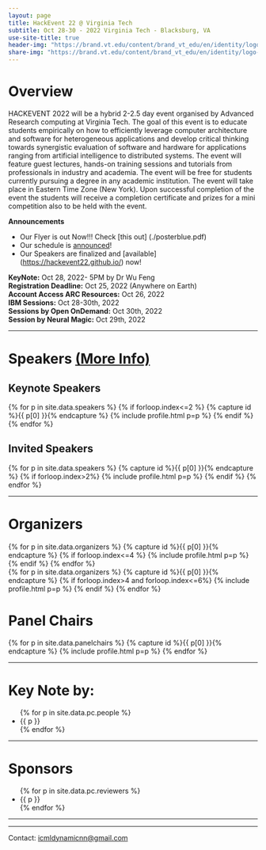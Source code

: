 ```yaml
---
layout: page
title: HackEvent 22 @ Virginia Tech
subtitle: Oct 28-30 - 2022 Virginia Tech - Blacksburg, VA
use-site-title: true
header-img: "https://brand.vt.edu/content/brand_vt_edu/en/identity/logo-guidelines/jcr:content/content/adaptiveimage.transform/xl-medium/image.jpg"
share-img: "https://brand.vt.edu/content/brand_vt_edu/en/identity/logo-guidelines/jcr:content/content/adaptiveimage.transform/xl-medium/image.jpg"
---
```


<!-- <div class="sharethis-inline-share-buttons"></div>
<meta name="thumbnail" content="./img/logo.png" /> -->

# Overview
HACKEVENT 2022 will be a hybrid 2-2.5 day event organised by Advanced Research computing at Virginia Tech. The goal of this event is to educate students empirically on how to efficiently leverage computer architecture and software for heterogeneous applications and develop critical thinking towards synergistic evaluation of software and hardware for applications ranging from artificial intelligence to distributed systems.  The event will feature guest lectures, hands-on training sessions and tutorials from professionals in industry and academia.  The event will be free for students currently pursuing a degree in any academic institution. The event will take place in Eastern Time Zone (New York).  Upon successful completion of the event the students will receive a completion certificate and prizes for a mini competition also to be held with the event.

**Announcements**
* Our Flyer is out Now!!! Check [this out] (./posterblue.pdf) 
* Our schedule is [announced](https://hackevent22.github.io/schedule/)!
* Our Speakers are finalized and [available] (https://hackevent22.github.io/) now!

<!-- * [Link to the **live sessions** at Hackevent website](https://www.youtube.com). Note that registration to the hackevent is required in order to access the ARC resources. -->

**KeyNote:** Oct 28, 2022- 5PM by Dr Wu Feng <br>
**Registration Deadline:** Oct 25, 2022 (Anywhere on Earth) <br>
**Account Access ARC Resources:** Oct 26, 2022 <br>
**IBM Sessions:** Oct 28-30th, 2022 <br>
**Sessions by Open OnDemand:** Oct 30th, 2022 <br>
**Session by Neural Magic:** Oct 29th, 2022 <br>


<hr>

# Speakers [(More Info)](https://hackevent22.github.io/speakers/)
<div class="container" style="margin-top: 20px;margin-bottom: 0px;">
  <div class="row">
  <h2> Keynote Speakers </h2>
  {% for p in site.data.speakers %}
  {% if forloop.index<=2 %}
  {% capture id %}{{ p[0] }}{% endcapture %}
  {% include profile.html p=p %}
  {% endif %}
  {% endfor %}
  </div>
  <h2> Invited Speakers </h2>
  <div class="row">
  {% for p in site.data.speakers %}
  {% capture id %}{{ p[0] }}{% endcapture %}
  {% if forloop.index>2%}
  {% include profile.html p=p %}
  {% endif %}
  {% endfor %}
  </div>
</div>

<hr>

# Organizers
<!-- prettier-ignore -->
<div class="container" style="margin-top: 20px;margin-bottom: 0px;">
  <div class="row">
    {% for p in site.data.organizers %}
    {% capture id %}{{ p[0] }}{% endcapture %}
    {% if forloop.index<=4 %}
    {% include profile.html p=p %}
    {% endif %}
    {% endfor %}
  </div>
  <div class="row">
  {% for p in site.data.organizers %}
  {% capture id %}{{ p[0] }}{% endcapture %}
  {% if forloop.index>4 and forloop.index<=6%}
  {% include profile.html p=p %}
  {% endif %}
  {% endfor %}
  </div>
  <h1> Panel Chairs </h1>
  <div class="row">
  {% for p in site.data.panelchairs %}
  {% capture id %}{{ p[0] }}{% endcapture %}
  {% include profile.html p=p %}
  {% endfor %}
  </div>
</div>
<hr>


# Key Note by:
<!-- prettier-ignore -->
<!-- original list class in the template
  <ul class="list-group list-group-flush">
      <li class="list-group-item col-xs-6 col-sm-4 col-md-3">{{ p }}</li> 
<h3>Confirmed:</h3>-->
<div class="container">
  <ul class="mb-3">
    {% for p in site.data.pc.people %}
      <li class="mb-3">{{ p }}</li>
    {% endfor %}
  </ul>
</div>
<hr>

# Sponsors
<!-- prettier-ignore -->
<!-- original list class in the template
  <ul class="list-group list-group-flush">
      <li class="list-group-item col-xs-6 col-sm-4 col-md-3">{{ p }}</li> 
<h3>Confirmed:</h3>-->
<div class="container">
  <ul class="mb-3">
    {% for p in site.data.pc.reviewers %}
      <li class="mb-3">{{ p }}</li>
    {% endfor %}
  </ul>
</div>
<hr>



<!-- # Related Venues

<div class="container" style="margin-bottom: 10px;"></div>

- [Automated Knowledge Base Construction (AKBC'20)](http://www.akbc.ws/2020/)
- [Workshop on Semantic Deep Learning (SemDeep'20)](http://www.dfki.de/~declerck/semdeep-6/)
- [Workshop on Deep Learning for Knowledge Graphs (DL4KG'20)](https://alammehwish.github.io/dl4kg_eswc_2020/)
- [Workshop on Semantic Explainability (SEMEX'20)](http://www.semantic-explainability.com/)
- [Workshop on Statistical Relational AI (StarAI'20)](http://www.starai.org/2020/)
- [Workshop on Neural-Symbolic Learning and Reasoning (NeSys'19)](https://sites.google.com/view/nesy2019/home), see more on <http://www.neural-symbolic.org/>

<div class="container" style="margin-bottom: 10px;"></div> -->

<hr>

Contact: [icmldynamicnn@gmail.com](mailto:icmldynamicnn@gmail.com)
